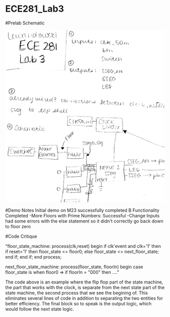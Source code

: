 ECE281_Lab3
===========

#Prelab Schematic

![](Lab3Schematic.jpg)

#Demo Notes
Initial demo on M23 successfully completed
B Functionality Completed
  -More Floors with Prime Numbers: Successful
  -Change Inputs had some errors with the else statement so it didn't correctly go back down to floor zero
  
  
#Code Critique

"floor_state_machine: process(clk,reset)
begin
	if clk'event and clk='1' then
		if reset='1' then
			floor_state <= floor0;
		else
			floor_state <= next_floor_state;
		end if;	
	end if;
end process;	
	
next_floor_state_machine: process(floor_state, floorIn)
begin
		case floor_state is
		when floor0 =>
			if floorIn = "000" then ...."
			
The code above is an example where the flip flop part of the state machine, the part that works with the clock, is separate from the next state part of the state machine, the second process that we see the begining of. This eliminates several lines of code in addition to separating the two entities for better efficiency. The final block so to speak is the output logic, which would follow the next state logic. 		
